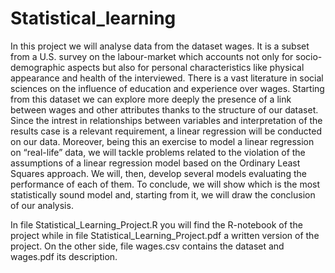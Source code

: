 # Statistical_learning

In this project we will analyse data from the dataset wages. It is a subset from a U.S. survey on the labour-market which accounts not only for socio-demographic aspects but also for personal characteristics like physical appearance and health of the interviewed. There is a vast literature in social sciences on the influence of education and experience over wages. Starting from this dataset we can explore more deeply the presence of a link between wages and other attributes thanks to the structure of our dataset. Since the intrest in relationships between variables and interpretation of the results case is a relevant requirement, a linear regression will be conducted on our data. Moreover, being this an exercise to model a linear regression on “real-life” data, we will tackle problems related to the violation of the assumptions of a linear regression model based on the Ordinary Least Squares approach. We will, then, develop several models evaluating the performance of each of them. To conclude, we will show which is the most statistically sound model and, starting from it, we will draw the conclusion of our analysis.

In file Statistical_Learning_Project.R you will find the R-notebook of the project while in file Statistical_Learning_Project.pdf a written version of the project. On the other side, file wages.csv contains the dataset and wages.pdf its description. 
